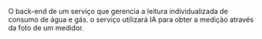 O back-end de um serviço que gerencia a leitura individualizada de consumo de água e gás. o serviço utilizará IA para obter a medição através da foto de um medidor.

